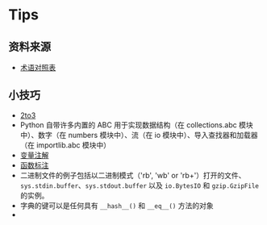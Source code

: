 # Tips
## 资料来源
* [术语对照表](https://docs.python.org/zh-cn/3/glossary.html#term-function-annotation)
  
## 小技巧
* [2to3](https://docs.python.org/zh-cn/3/library/2to3.html#to3-reference)
* Python 自带许多内置的 ABC 用于实现数据结构（在 collections.abc 模块中）、数字（在 numbers 模块中）、流（在 io 模块中）、导入查找器和加载器（在 importlib.abc 模块中）
* [变量注解](https://docs.python.org/zh-cn/3/glossary.html#term-variable-annotation)
* [函数标注](https://docs.python.org/zh-cn/3/glossary.html#term-function-annotation)
* 二进制文件的例子包括以二进制模式（'rb', 'wb' or 'rb+'）打开的文件、`sys.stdin.buffer`、`sys.stdout.buffer` 以及 `io.BytesIO` 和 `gzip.GzipFile` 的实例。
* 字典的键可以是任何具有 `__hash__()` 和 `__eq__()` 方法的对象
* 